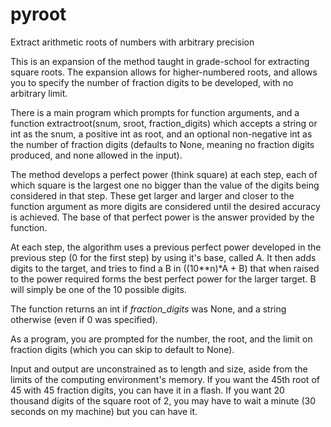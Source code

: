 # pyroot
Extract arithmetic roots of numbers with arbitrary precision

This is an expansion of the method taught in grade-school for extracting square roots.  The expansion allows for higher-numbered roots, and allows you to specify the number of fraction digits to be developed, with no arbitrary limit.

There is a main program which prompts for function arguments, and a function extractroot(snum, sroot, fraction_digits) which accepts a string or int as the snum, a positive int as root, and an optional non-negative int as the number of fraction digits (defaults to None, meaning no fraction digits produced, and none allowed in the input).

The method develops a perfect power (think square) at each step, each of which square is the largest one no bigger than the value of the digits being considered in that step.  These get larger and larger and closer to the function argument as more digits are considered until the desired accuracy is achieved.  The base of that perfect power is the answer provided by the function.

At each step, the algorithm uses a previous perfect power developed in the previous step (0 for the first step) by using it's base, called A.  It then adds digits to the target, and tries to find a B in ((10\*\*n)*A + B) that when raised to the power required forms the best perfect power for the larger target.  B will simply be one of the 10 possible digits. 

The function returns an int if *fraction_digits* was None, and a string otherwise (even if 0 was specified).

As a program, you are prompted for the number, the root, and the limit on fraction digits (which you can skip to default to None).

Input and output are unconstrained as to length and size, aside from the limits of the computing environment's memory.  If you want the 45th root of 45 with 45 fraction digits, you can have it in a flash.  If you want 20 thousand digits of the square root of 2, you may have to wait a minute (30 seconds on my machine) but you can have it.
